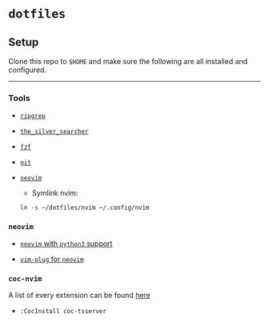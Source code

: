 # `dotfiles`

## Setup
Clone this repo to `$HOME` and make sure the following are all installed and configured.

---

### Tools

* [`ripgrep`](https://github.com/BurntSushi/ripgrep#installation)

* [`the_silver_searcher`](https://github.com/ggreer/the_silver_searcher#installing)

* [`fzf`](https://github.com/junegunn/fzf#installation)

* [`git`](https://git-scm.com/book/en/v1/Getting-Started-Installing-Git#Installing-on-Mac)

* [`neovim`](https://github.com/neovim/neovim/wiki/Installing-Neovim#macos--os-x)
  - Symlink nvim:
  ```
  ln -s ~/dotfiles/nvim ~/.config/nvim
  ```
 
### `neovim`
* [`neovim` with `python3` support](https://github.com/deoplete-plugins/deoplete-jedi/wiki/Setting-up-Python-for-Neovim)

* [`vim-plug` for `neovim`](https://github.com/junegunn/vim-plug#neovim)

### `coc-nvim`
A list of every extension can be found [here](https://www.npmjs.com/search?q=keywords%3Acoc.nvim)
- `:CocInstall coc-tsserver`
